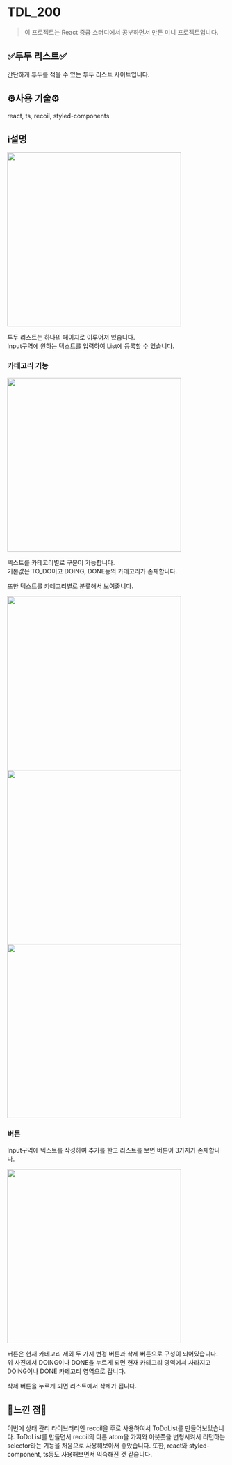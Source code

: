 # TDL_200

> 이 프로젝트는 React 중급 스터디에서 공부하면서 만든 미니 프로젝트입니다.

## ✅투두 리스트✅

간단하게 투두를 적을 수 있는 투두 리스트 사이트입니다.

## ⚙️사용 기술⚙️
react, ts, recoil, styled-components

## ℹ️설명
<img style="width: 400px" src="https://github.com/hyunmin200/TDL_200/assets/102218665/c826f871-63ed-4bdf-a795-0acd2bebaa99" />  

투두 리스트는 하나의 페이지로 이루어져 있습니다.  
Input구역에 원하는 텍스트를 입력하여 List에 등록할 수 있습니다.

### 카테고리 기능
<img style="width: 400px" src="https://github.com/hyunmin200/TDL_200/assets/102218665/da6f38d8-550c-4ec0-b634-40fa8d62ecae" />  

텍스트를 카테고리별로 구분이 가능합니다.  
기본값은 TO_DO이고 DOING, DONE등의 카테고리가 존재합니다.

또한 텍스트를 카테고리별로 분류해서 보여줍니다.  

<img style="width: 400px" src="https://github.com/hyunmin200/TDL_200/assets/102218665/af2a86a9-d3f1-4b23-9def-c9f1910cb717" />  
<br />
<img style="width: 400px" src="https://github.com/hyunmin200/TDL_200/assets/102218665/8e0162dc-686d-40c6-a290-259628326015" />  
<br />
<img style="width: 400px" src="https://github.com/hyunmin200/TDL_200/assets/102218665/78a2d4f6-877b-415b-a371-10f15d1a848c" />

### 버튼
Input구역에 텍스트를 작성하여 추가를 한고 리스트를 보면 버튼이 3가지가 존재합니다.

<img style="width: 400px" src="https://github.com/hyunmin200/TDL_200/assets/102218665/284e7155-e3f7-40e7-98fe-c96e790591ed" />

버튼은 현재 카테고리 제외 두 가지 변경 버튼과 삭제 버튼으로 구성이 되어있습니다.  
위 사진에서 DOING이나 DONE을 누르게 되면 현재 카테고리 영역에서 사라지고 DOING이나 DONE 카테고리 영역으로 갑니다.

삭제 버튼을 누르게 되면 리스트에서 삭제가 됩니다.

## 🧐느낀 점🧐
이번에 상태 관리 라이브러리인 recoil을 주로 사용하여서 ToDoList를 만들어보았습니다.
ToDoList를 만들면서 recoil의 다른 atom을 가져와 아웃풋을 변형시켜서 리턴하는 selector라는 기능을 처음으로 사용해보아서 좋았습니다.
또한, react와 styled-component, ts등도 사용해보면서 익숙해진 것 같습니다.

